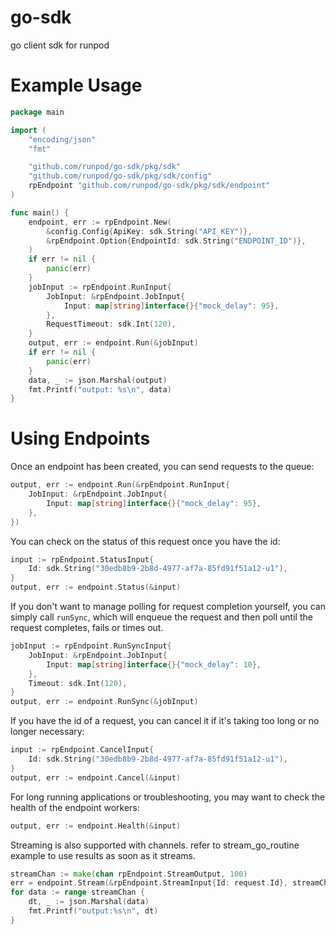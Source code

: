 # go-sdk

go client sdk for runpod

# Example Usage

```go
package main

import (
	"encoding/json"
	"fmt"

	"github.com/runpod/go-sdk/pkg/sdk"
	"github.com/runpod/go-sdk/pkg/sdk/config"
	rpEndpoint "github.com/runpod/go-sdk/pkg/sdk/endpoint"
)

func main() {
	endpoint, err := rpEndpoint.New(
		&config.Config{ApiKey: sdk.String("API_KEY")},
		&rpEndpoint.Option{EndpointId: sdk.String("ENDPOINT_ID")},
	)
	if err != nil {
		panic(err)
	}
	jobInput := rpEndpoint.RunInput{
		JobInput: &rpEndpoint.JobInput{
			Input: map[string]interface{}{"mock_delay": 95},
		},
		RequestTimeout: sdk.Int(120),
	}
	output, err := endpoint.Run(&jobInput)
	if err != nil {
		panic(err)
	}
	data, _ := json.Marshal(output)
	fmt.Printf("output: %s\n", data)
}

```

# Using Endpoints

Once an endpoint has been created, you can send requests to the queue:

```go
output, err := endpoint.Run(&rpEndpoint.RunInput{
    JobInput: &rpEndpoint.JobInput{
        Input: map[string]interface{}{"mock_delay": 95},
    },
})
```

You can check on the status of this request once you have the id:

```go
input := rpEndpoint.StatusInput{
    Id: sdk.String("30edb8b9-2b8d-4977-af7a-85fd91f51a12-u1"),
}
output, err := endpoint.Status(&input)
```

If you don't want to manage polling for request completion yourself, you can simply call `runSync`, which will enqueue the request and then poll until the request completes, fails or times out.

```go
jobInput := rpEndpoint.RunSyncInput{
    JobInput: &rpEndpoint.JobInput{
        Input: map[string]interface{}{"mock_delay": 10},
    },
    Timeout: sdk.Int(120),
}
output, err := endpoint.RunSync(&jobInput)
```

If you have the id of a request, you can cancel it if it's taking too long or no longer necessary:

```go
input := rpEndpoint.CancelInput{
    Id: sdk.String("30edb8b9-2b8d-4977-af7a-85fd91f51a12-u1"),
}
output, err := endpoint.Cancel(&input)
```

For long running applications or troubleshooting, you may want to check the health of the endpoint workers:

```go
output, err := endpoint.Health(&input)
```

Streaming is also supported with channels. refer to stream_go_routine example to use results as soon as it streams.

```go
streamChan := make(chan rpEndpoint.StreamOutput, 100)
err = endpoint.Stream(&rpEndpoint.StreamInput{Id: request.Id}, streamChan)
for data := range streamChan {
    dt, _ := json.Marshal(data)
    fmt.Printf("output:%s\n", dt)
}
```
